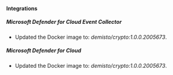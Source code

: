 
#### Integrations

##### Microsoft Defender for Cloud Event Collector

- Updated the Docker image to: *demisto/crypto:1.0.0.2005673*.

##### Microsoft Defender for Cloud

- Updated the Docker image to: *demisto/crypto:1.0.0.2005673*.

